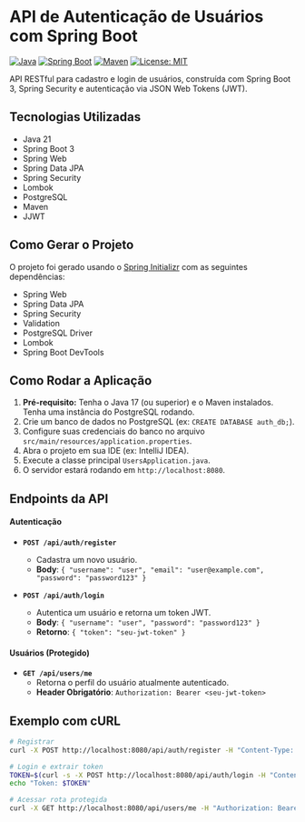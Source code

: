 # API de Autenticação de Usuários com Spring Boot

[![Java](https://img.shields.io/badge/Java-21-blue.svg)](https://www.java.com)
[![Spring Boot](https://img.shields.io/badge/Spring%20Boot-3.5.6-brightgreen.svg)](https://spring.io/projects/spring-boot)
[![Maven](https://img.shields.io/badge/Maven-4.0-red.svg)](https://maven.apache.org/)
[![License: MIT](https://img.shields.io/badge/License-MIT-yellow.svg)](https://opensource.org/licenses/MIT)

API RESTful para cadastro e login de usuários, construída com Spring Boot 3, Spring Security e autenticação via JSON Web Tokens (JWT).

## Tecnologias Utilizadas
- Java 21
- Spring Boot 3
- Spring Web
- Spring Data JPA
- Spring Security
- Lombok
- PostgreSQL
- Maven
- JJWT

## Como Gerar o Projeto
O projeto foi gerado usando o [Spring Initializr](https://start.spring.io/) com as seguintes dependências:
- Spring Web
- Spring Data JPA
- Spring Security
- Validation
- PostgreSQL Driver
- Lombok
- Spring Boot DevTools

## Como Rodar a Aplicação
1.  **Pré-requisito:** Tenha o Java 17 (ou superior) e o Maven instalados. Tenha uma instância do PostgreSQL rodando.
2.  Crie um banco de dados no PostgreSQL (ex: `CREATE DATABASE auth_db;`).
3.  Configure suas credenciais do banco no arquivo `src/main/resources/application.properties`.
4.  Abra o projeto em sua IDE (ex: IntelliJ IDEA).
5.  Execute a classe principal `UsersApplication.java`.
6.  O servidor estará rodando em `http://localhost:8080`.

## Endpoints da API

#### Autenticação

- **`POST /api/auth/register`**
  - Cadastra um novo usuário.
  - **Body**: `{ "username": "user", "email": "user@example.com", "password": "password123" }`

- **`POST /api/auth/login`**
  - Autentica um usuário e retorna um token JWT.
  - **Body**: `{ "username": "user", "password": "password123" }`
  - **Retorno**: `{ "token": "seu-jwt-token" }`

#### Usuários (Protegido)
- **`GET /api/users/me`**
  - Retorna o perfil do usuário atualmente autenticado.
  - **Header Obrigatório**: `Authorization: Bearer <seu-jwt-token>`

## Exemplo com cURL
```bash
# Registrar
curl -X POST http://localhost:8080/api/auth/register -H "Content-Type: application/json" -d '{"username": "testuser", "email": "test@user.com", "password": "password"}'

# Login e extrair token
TOKEN=$(curl -s -X POST http://localhost:8080/api/auth/login -H "Content-Type: application/json" -d '{"username": "testuser", "password": "password"}' | jq -r .token)
echo "Token: $TOKEN"

# Acessar rota protegida
curl -X GET http://localhost:8080/api/users/me -H "Authorization: Bearer $TOKEN"
